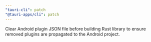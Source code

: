 ```yaml
---
"tauri-cli": patch
"@tauri-apps/cli": patch
---
```


Clear Android plugin JSON file before building Rust library to ensure removed plugins are propagated to the Android project.
